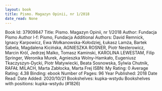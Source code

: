 ```yaml
---
layout: book
title: Pismo. Magazyn Opinii, nr 1/2018
date_read: None
---
```


Book Id: 37909847
Title: Pismo. Magazyn Opinii, nr 1/2018
Author: Fundacja Pismo
Author l-f: Pismo, Fundacja
Additional Authors: David Remnick, Ignacy Karpowicz, Ewa Wołkanowska-Kołodziej, Łukasz Lamża, Bartek Sabela, Magdalena Kicińska, AGNIESZKA ROSNER, Piotr Nesterowicz, Marcin Król, Jedrzej Malko, Tomasz Kaminski, KAROLINA LEWESTAM, Filip Springer, Weronika Murek, Agnieszka Wolny-Hamkało, Eugeniusz Tkaczyszyn-Dycki, Piotr Matywiecki, Beata Sosnowska, Sylwia Chutnik, RAFAŁ MILACH, Marta Zabłocka, Marta Frej
ISBN: 
My Rating: 0
Average Rating: 4.38
Binding: ebook
Number of Pages: 96
Year Published: 2018
Date Read: 
Date Added: 2020/10/21
Bookshelves: kupka-wstydu
Bookshelves with positions: kupka-wstydu (#1826)

